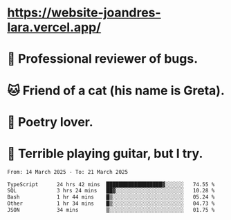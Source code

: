 # https://website-joandres-lara.vercel.app/
# 🐛 Professional reviewer of bugs.
# 🐱 Friend of a cat (his name is Greta).
# 📜 Poetry lover.
# 🎸 Terrible playing guitar, but I try.

<!--START_SECTION:waka-->

```txt
From: 14 March 2025 - To: 21 March 2025

TypeScript      24 hrs 42 mins  ██████████████████▓░░░░░░   74.55 %
SQL             3 hrs 24 mins   ██▓░░░░░░░░░░░░░░░░░░░░░░   10.28 %
Bash            1 hr 44 mins    █▒░░░░░░░░░░░░░░░░░░░░░░░   05.24 %
Other           1 hr 34 mins    █▒░░░░░░░░░░░░░░░░░░░░░░░   04.73 %
JSON            34 mins         ▒░░░░░░░░░░░░░░░░░░░░░░░░   01.75 %
```

<!--END_SECTION:waka-->
